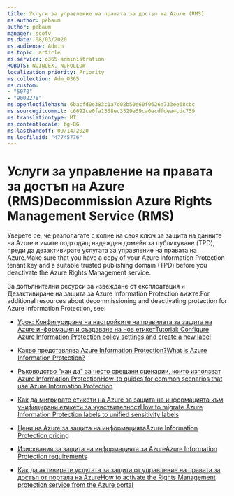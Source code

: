 ```yaml
---
title: Услуги за управление на правата за достъп на Azure (RMS)
ms.author: pebaum
author: pebaum
manager: scotv
ms.date: 08/03/2020
ms.audience: Admin
ms.topic: article
ms.service: o365-administration
ROBOTS: NOINDEX, NOFOLLOW
localization_priority: Priority
ms.collection: Adm_O365
ms.custom:
- "5070"
- "9002278"
ms.openlocfilehash: 6bacfd0e383c1a7c02b50e60f9626a733ee68cbc
ms.sourcegitcommit: c6692ce0fa1358ec3529e59ca0ecdfdea4cdc759
ms.translationtype: MT
ms.contentlocale: bg-BG
ms.lasthandoff: 09/14/2020
ms.locfileid: "47745776"
---
```

# <a name="decommission-azure-rights-management-service-rms"></a><span data-ttu-id="39374-102">Услуги за управление на правата за достъп на Azure (RMS)</span><span class="sxs-lookup"><span data-stu-id="39374-102">Decommission Azure Rights Management Service (RMS)</span></span>

<span data-ttu-id="39374-103">Уверете се, че разполагате с копие на своя ключ за защита на данните на Azure и имате подходящ надежден домейн за публикуване (TPD), преди да дезактивирате услугата за управление на правата на Azure.</span><span class="sxs-lookup"><span data-stu-id="39374-103">Make sure that you have a copy of your Azure Information Protection tenant key and a suitable trusted publishing domain (TPD) before you deactivate the Azure Rights Management service.</span></span>

<span data-ttu-id="39374-104">За допълнителни ресурси за извеждане от експлоатация и Дезактивиране на защита за Azure Information Protection вижте:</span><span class="sxs-lookup"><span data-stu-id="39374-104">For additional resources about decommissioning and deactivating protection for Azure Information Protection, see:</span></span>

- [<span data-ttu-id="39374-105">Урок: Конфигуриране на настройките на правилата за защита на Azure информация и създаване на нов етикет</span><span class="sxs-lookup"><span data-stu-id="39374-105">Tutorial: Configure Azure Information Protection policy settings and create a new label</span></span>](https://docs.microsoft.com/azure/information-protection/get-started/infoprotect-quick-start-tutorial)
- [<span data-ttu-id="39374-106">Какво представлява Azure Information Protection?</span><span class="sxs-lookup"><span data-stu-id="39374-106">What is Azure Information Protection?</span></span>](https://docs.microsoft.com/azure/information-protection/what-is-information-protection)
- [<span data-ttu-id="39374-107">Ръководство "как да" за често срещани сценарии, които използват Azure Information Protection</span><span class="sxs-lookup"><span data-stu-id="39374-107">How-to guides for common scenarios that use Azure Information Protection</span></span>](https://docs.microsoft.com/azure/information-protection/how-to-guides)  
    
- [<span data-ttu-id="39374-108">Как да мигрирате етикети на Azure за защита на информацията към унифицирани етикети за чувствителност</span><span class="sxs-lookup"><span data-stu-id="39374-108">How to migrate Azure Information Protection labels to unified sensitivity labels</span></span>](https://docs.microsoft.com/azure/information-protection/configure-policy-migrate-labels)  
    
- [<span data-ttu-id="39374-109">Цени на Azure за защита на информацията</span><span class="sxs-lookup"><span data-stu-id="39374-109">Azure Information Protection pricing</span></span>](https://azure.microsoft.com/pricing/details/information-protection)  
    
- [<span data-ttu-id="39374-110">Изисквания за защита на информацията за Azure</span><span class="sxs-lookup"><span data-stu-id="39374-110">Azure Information Protection requirements</span></span>](https://docs.microsoft.com/azure/information-protection/get-started/requirements)  
    
- [<span data-ttu-id="39374-111">Как да активирате услугата за защита от управление на правата за достъп от портала на Azure</span><span class="sxs-lookup"><span data-stu-id="39374-111">How to activate the Rights Management protection service from the Azure portal</span></span>](https://docs.microsoft.com/azure/information-protection/deploy-use/activate-azure)